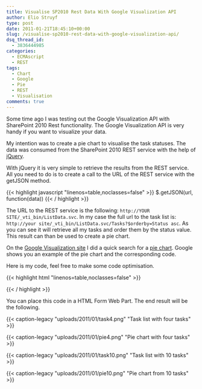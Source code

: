```yaml
---
title: Visualise SP2010 Rest Data With Google Visualization API
author: Elio Struyf
type: post
date: 2011-01-21T18:45:10+00:00
slug: /visualise-sp2010-rest-data-with-google-visualization-api/
dsq_thread_id:
  - 3836444985
categories:
  - ECMAscript
  - REST
tags:
  - Chart
  - Google
  - Pie
  - REST
  - Visualisation
comments: true
---
```


Some time ago I was testing out the Google Visualization API with SharePoint 2010 Rest functionality. The Google Visualization API is very handy if you want to visualize your data.

My intention was to create a pie chart to visualise the task statuses. The data was consumed from the SharePoint 2010 REST service with the help of [jQuery](http://jquery.com/).

With jQuery it is very simple to retrieve the results from the REST service. All you need to do is to create a call to the URL of the REST service with the getJSON method.

{{< highlight javascript "linenos=table,noclasses=false" >}}
$.getJSON(url, function(data))
{{< / highlight >}}

The URL to the REST service is the following: `http://YOUR SITE/_vti_bin/ListData.svc`. In my case the full url to the task list is: `http://your site/_vti_bin/ListData.svc/Tasks?$orderby=Status asc`. As you can see it will retrieve all my tasks and order them by the status value. This result can than be used to create a pie chart.

On the [Google Visualization site](http://code.google.com/intl/us-en/apis/charttools/index.html) I did a quick search for a [pie chart](http://code.google.com/intl/us-en/apis/visualization/documentation/gallery/piechart.html). Google shows you an example of the pie chart and the corresponding code.

Here is my code, feel free to make some code optimisation.

{{< highlight html "linenos=table,noclasses=false" >}}
<script src="jquery.min.js" type="text/javascript"></script>

<script type="text/javascript" src="jsapi"></script>

<script language="javascript" type="text/javascript">
  google.load("visualization", "1", {packages:["corechart"]});
  google.setOnLoadCallback(drawChart);
  
  function drawChart() {
    //Get the Rest url
    var url = "http://YOUR SITE/_vti_bin/ListData.svc/Tasks?$orderby=Status asc";
    
    //Request json data
    $.getJSON(url, function(data){
      //Prepare Google data
      var googleData = new google.visualization.DataTable();
      googleData.addColumn('string', 'Task Status');
      googleData.addColumn('number', 'Total');
      
      var check = 0;
      var checkStatus = "";
      //Store the statuses and total values
      var clientData = [];
      var total;
      var checkTotal = 0;
      
      //Get the number of results
      checkTotal = data.d.results.length;
      $.each(data.d.results, function (i, result) {
        total = i;
        //Check if first item
        if(i === 0) {
          checkStatus = result.StatusValue;
          check = 1;
        }
        else {
          if(checkStatus != result.StatusValue) {
            clientData.push( { Status: checkStatus, Total: check } );
            
            checkStatus = result.StatusValue;
            check = 1;
          }
          else {
            check++;
          }
          //Check if it is the last item
          if(total === (checkTotal - 1)) {
            clientData.push( { Status: checkStatus, Total: check } );
          }
        }
      });
      googleData.addRows(checkTotal);
      var i = 0;
      for (x in clientData)
      {
        //Add value to Status
        googleData.setValue(i, 0, clientData[x].Status);
        //Add value to Status total
        googleData.setValue(i, 1, clientData[x].Total);
        i++;
      }
      
      var chart = new google.visualization.PieChart(document.getElementById('chart_div'));
      chart.draw(googleData, {width: 450, height: 300, title: 'Task Status Overview - Total: ' + checkTotal, is3D: true});
    });
  }
</script>	

<div id="chart_div"></div>
{{< / highlight >}}

You can place this code in a HTML Form Web Part. The end result will be the following.

{{< caption-legacy "uploads/2011/01/task4.png" "Task list with four tasks" >}}

{{< caption-legacy "uploads/2011/01/pie4.png" "Pie chart with four tasks" >}}

{{< caption-legacy "uploads/2011/01/task10.png" "Task list with 10 tasks" >}}

{{< caption-legacy "uploads/2011/01/pie10.png" "Pie chart from 10 tasks" >}}